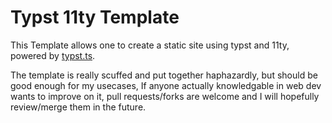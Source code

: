# Typst 11ty Template

This Template allows one to create a static site using typst and 11ty, powered by [typst.ts](https://github.com/Myriad-Dreamin/typst.ts). 

The template is really scuffed and put together haphazardly, but should be good enough for my usecases, If anyone actually knowledgable in web dev wants to improve on it, pull requests/forks are welcome and I will hopefully review/merge them in the future.
